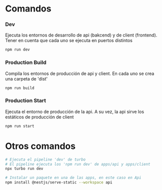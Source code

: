 # Comandos

### Dev

Ejecuta los entornos de desarrollo de api (bakcend) y de client (frontend). Tener en cuenta que cada uno se ejecuta en puertos distintos

```sh
npm run dev
```

### Production Build

Compila los entornos de producción de api y client. En cada uno se crea una carpeta de 'dist'

```sh
npm run build
```

### Production Start

Ejecuta el entorno de producción de la api. A su vez, la api sirve los estáticos de producción de client

```sh
npm run start
```

# Otros comandos

```sh
# Ejecuta el pipeline 'dev' de turbo
# El pipeline ejecuta los 'npm run dev' de apps/api y apps/client
npx turbo run dev

# Instalar un paquete en una de las apps, en este caso en Api
npm install @nestjs/serve-static --workspace api
```
